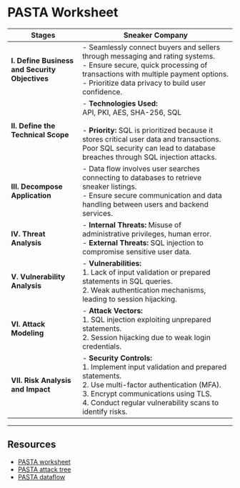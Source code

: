 
# PASTA Worksheet

| **Stages**                         | **Sneaker Company**                                                                                                           |
|-------------------------------------|-----------------------------------------------------------------------------------------------------------------------------|
| **I. Define Business and Security Objectives** | - Seamlessly connect buyers and sellers through messaging and rating systems.<br>- Ensure secure, quick processing of transactions with multiple payment options.<br>- Prioritize data privacy to build user confidence. |
| **II. Define the Technical Scope**            | - **Technologies Used:**<br>API, PKI, AES, SHA-256, SQL<br><br>- **Priority:** SQL is prioritized because it stores critical user data and transactions. Poor SQL security can lead to database breaches through SQL injection attacks. |
| **III. Decompose Application**                | - Data flow involves user searches connecting to databases to retrieve sneaker listings.<br>- Ensure secure communication and data handling between users and backend services. |
| **IV. Threat Analysis**                       | - **Internal Threats:** Misuse of administrative privileges, human error.<br>- **External Threats:** SQL injection to compromise sensitive user data. |
| **V. Vulnerability Analysis**                 | - **Vulnerabilities:**<br>1. Lack of input validation or prepared statements in SQL queries.<br>2. Weak authentication mechanisms, leading to session hijacking. |
| **VI. Attack Modeling**                       | - **Attack Vectors:**<br>1. SQL injection exploiting unprepared statements.<br>2. Session hijacking due to weak login credentials. |
| **VII. Risk Analysis and Impact**             | - **Security Controls:**<br>1. Implement input validation and prepared statements.<br>2. Use multi-factor authentication (MFA).<br>3. Encrypt communications using TLS.<br>4. Conduct regular vulnerability scans to identify risks. |


---

## Resources
- [PASTA worksheet](supporting-materials/PASTA-worksheet.pdf)
- [PASTA attack tree](supporting-materials/PASTA-attack-tree.pdf)
- [PASTA dataflow](supporting-materials/PASTA-data-flow-diagram.pdf)